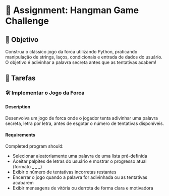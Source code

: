 # 📘 Assignment: Hangman Game Challenge

## 🎯 Objetivo

Construa o clássico jogo da forca utilizando Python, praticando manipulação de strings, laços, condicionais e entrada de dados do usuário. O objetivo é adivinhar a palavra secreta antes que as tentativas acabem!

## 📝 Tarefas

### 🛠️ Implementar o Jogo da Forca

#### Description
Desenvolva um jogo de forca onde o jogador tenta adivinhar uma palavra secreta, letra por letra, antes de esgotar o número de tentativas disponíveis.

#### Requirements
Completed program should:

- Selecionar aleatoriamente uma palavra de uma lista pré-definida
- Aceitar palpites de letras do usuário e mostrar o progresso atual (formato _ _ _)
- Exibir o número de tentativas incorretas restantes
- Encerrar o jogo quando a palavra for adivinhada ou as tentativas acabarem
- Exibir mensagens de vitória ou derrota de forma clara e motivadora
